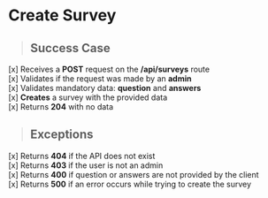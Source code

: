 # Create Survey

> ## Success Case

[x] Receives a **POST** request on the **/api/surveys** route  
[x] Validates if the request was made by an **admin**  
[x] Validates mandatory data: **question** and **answers**  
[x] **Creates** a survey with the provided data  
[x] Returns **204** with no data  

> ## Exceptions

[x] Returns **404** if the API does not exist  
[x] Returns **403** if the user is not an admin  
[x] Returns **400** if question or answers are not provided by the client  
[x] Returns **500** if an error occurs while trying to create the survey  
